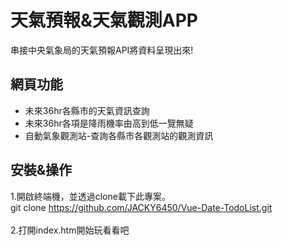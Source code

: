 # 天氣預報&天氣觀測APP
串接中央氣象局的天氣預報API將資料呈現出來!
## 網頁功能
* 未來36hr各縣市的天氣資訊查詢
* 未來36hr各項是降雨機率由高到低一覽無疑
* 自動氣象觀測站-查詢各縣市各觀測站的觀測資訊
## 安裝&操作
1.開啟終端機，並透過clone載下此專案。
<br>
git clone https://github.com/JACKY6450/Vue-Date-TodoList.git
<br><br>
2.打開index.htm開始玩看看吧
